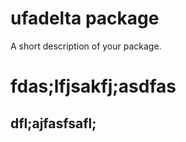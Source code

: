 # ufadelta package

A short description of your package.
<h1> fdas;lfjsakfj;asdfas </h1>

<h2> dfl;ajfasfsafl; </h2>
